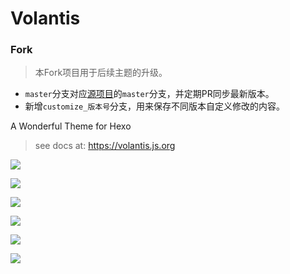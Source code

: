 # Volantis

### Fork

> 本Fork项目用于后续主题的升级。

- `master`分支对应[源项目](https://github.com/liangenhao/hexo-theme-volantis)的`master`分支，并定期PR同步最新版本。
- 新增`customize_版本号`分支，用来保存不同版本自定义修改的内容。



A Wonderful Theme for Hexo

> see docs at: https://volantis.js.org


![](https://i.loli.net/2020/03/18/f5PQlWisvm9zbgK.jpg)

![](https://i.loli.net/2020/03/18/XWBGf95E2t1bdnl.jpg)

![](https://i.loli.net/2020/03/18/1TpiUwhuskGm5SV.png)

![](https://i.loli.net/2020/03/18/LZwBtR5YO4zQH9A.png)

![](https://i.loli.net/2020/03/18/ySw8zGHRBrDtUg7.png)

![](https://i.loli.net/2020/03/18/5QTMYsScOz41Vhg.png)

